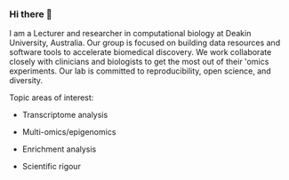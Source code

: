 ### Hi there 👋

I am a Lecturer and researcher in computational biology at Deakin University, Australia. Our group is focused on building data resources and software tools to accelerate biomedical discovery. We work collaborate closely with clinicians and biologists to get the most out of their 'omics experiments. Our lab is committed to reproducibility, open science, and diversity.

Topic areas of interest:

* Transcriptome analysis

* Multi-omics/epigenomics

* Enrichment analysis

* Scientific rigour

<!--
**markziemann/markziemann** is a ✨ _special_ ✨ repository because its `README.md` (this file) appears on your GitHub profile.

Here are some ideas to get you started:

- 🔭 I’m currently working on ...
- 🌱 I’m currently learning ...
- 👯 I’m looking to collaborate on ...
- 🤔 I’m looking for help with ...
- 💬 Ask me about ...
- 📫 How to reach me: ...
- 😄 Pronouns: ...
- ⚡ Fun fact: ...
-->
